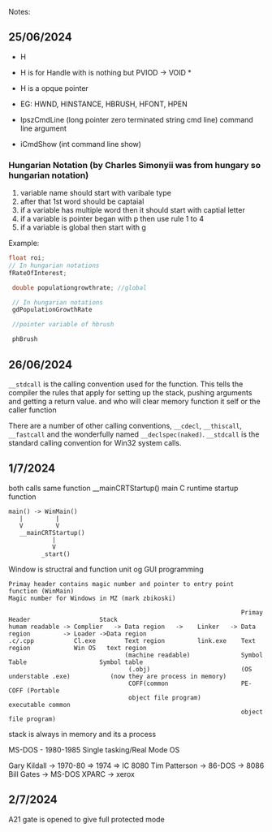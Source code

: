 Notes:

## 25/06/2024

- H
- H is for Handle with is nothing but PVIOD -> VOID *
- H is a opque pointer 
- EG: HWND, HINSTANCE, HBRUSH, HFONT, HPEN

- lpszCmdLine (long pointer zero terminated string cmd line) command line argument
- iCmdShow (int command line show)
### Hungarian Notation (by Charles Simonyii was from hungary so hungarian notation)
1. variable name should start with varibale type
2. after that 1st word should be captaial 
3. if a variable has multiple word then it should start with captial letter
4. if a variable is pointer began with p then use rule 1 to 4
5. if a variable is global then start with g 

Example: 
   ```c 
   float roi;
   // In hungarian notations
   fRateOfInterest;

    double populationgrowthrate; //global

    // In hungarian notations
    gdPopulationGrowthRate

    //pointer variable of hbrush

    phBrush

   ```

## 26/06/2024

`__stdcall` is the calling convention used for the function. This tells the compiler the rules that apply for setting up the stack, pushing arguments and getting a return value.
and who will clear memory function it self or the caller function

There are a number of other calling conventions, `__cdecl`, `__thiscall`, `__fastcall` and the wonderfully named `__declspec(naked)`. `__stdcall` is the standard calling convention for Win32 system calls.
## 1/7/2024

both calls same function __mainCRTStartup() main C runtime startup function
```
main() -> WinMain()
   |         |
   V         V 
   __mainCRTStartup()
            |
            V
         _start()
```

Window is structral and function unit og GUI programming

```
Primay header contains magic number and pointer to entry point function (WinMain)
Magic number for Windows in MZ (mark zbikoski)

                                                                Primay Header                   Stack
humam readable -> Complier   -> Data region   ->    Linker   -> Data region         -> Loader ->Data region  
.c/.cpp           Cl.exe        Text region         link.exe    Text region            Win OS   text region
                                (machine readable)              Symbol Table                    Symbol table
                                 (.obj)                         (OS understable .exe)           (now they are process in memory)        
                                 COFF(common                    PE-COFF (Portable 
                                 object file program)           executable common 
                                                                object file program)

```

stack is always in memory and its a process 

MS-DOS - 1980-1985
Single tasking/Real Mode OS

Gary Kildall -> 1970-80 => 1974 => IC 8080
Tim Patterson -> 86-DOS -> 8086
Bill Gates    -> MS-DOS
XPARC -> xerox 


## 2/7/2024

A21 gate is opened to give full protected mode 
